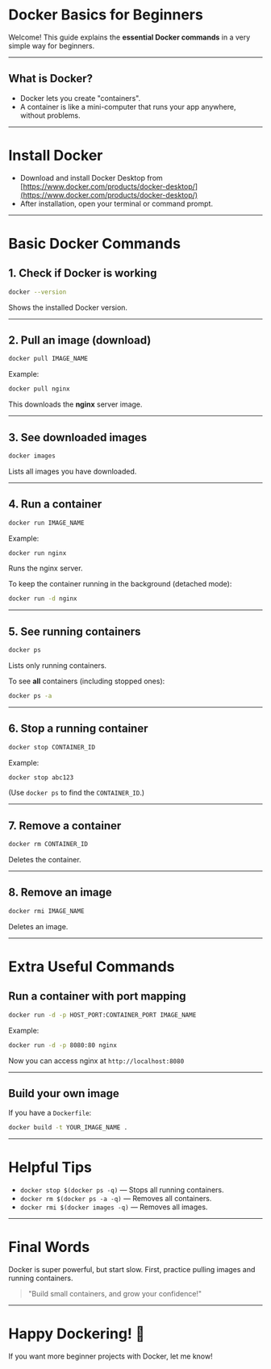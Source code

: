 # Docker Basics for Beginners

Welcome! This guide explains the **essential Docker commands** in a very simple way for beginners.

---

## What is Docker?

- Docker lets you create "containers".
- A container is like a mini-computer that runs your app anywhere, without problems.

---

# Install Docker

- Download and install Docker Desktop from [https://www.docker.com/products/docker-desktop/](https://www.docker.com/products/docker-desktop/)
- After installation, open your terminal or command prompt.

---

# Basic Docker Commands

## 1. Check if Docker is working

```bash
docker --version
```

Shows the installed Docker version.

---

## 2. Pull an image (download)

```bash
docker pull IMAGE_NAME
```

Example:

```bash
docker pull nginx
```

This downloads the **nginx** server image.

---

## 3. See downloaded images

```bash
docker images
```

Lists all images you have downloaded.

---

## 4. Run a container

```bash
docker run IMAGE_NAME
```

Example:

```bash
docker run nginx
```

Runs the nginx server.

To keep the container running in the background (detached mode):

```bash
docker run -d nginx
```

---

## 5. See running containers

```bash
docker ps
```

Lists only running containers.

To see **all** containers (including stopped ones):

```bash
docker ps -a
```

---

## 6. Stop a running container

```bash
docker stop CONTAINER_ID
```

Example:

```bash
docker stop abc123
```

(Use `docker ps` to find the `CONTAINER_ID`.)

---

## 7. Remove a container

```bash
docker rm CONTAINER_ID
```

Deletes the container.

---

## 8. Remove an image

```bash
docker rmi IMAGE_NAME
```

Deletes an image.

---

# Extra Useful Commands

## Run a container with port mapping

```bash
docker run -d -p HOST_PORT:CONTAINER_PORT IMAGE_NAME
```

Example:

```bash
docker run -d -p 8080:80 nginx
```

Now you can access nginx at `http://localhost:8080`

---

## Build your own image

If you have a `Dockerfile`:

```bash
docker build -t YOUR_IMAGE_NAME .
```

---

# Helpful Tips

- `docker stop $(docker ps -q)` — Stops all running containers.
- `docker rm $(docker ps -a -q)` — Removes all containers.
- `docker rmi $(docker images -q)` — Removes all images.

---

# Final Words

Docker is super powerful, but start slow. First, practice pulling images and running containers.

> "Build small containers, and grow your confidence!"

---

# Happy Dockering! 🌊

If you want more beginner projects with Docker, let me know!

